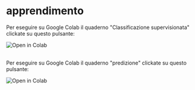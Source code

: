 # apprendimento
Per eseguire su Google Colab il quaderno "Classificazione supervisionata" clickate su questo pulsante:

<a href="https://colab.research.google.com/github/capitanio/apprendimento/blob/main/classificazione.ipynb"><img align="left" src="https://colab.research.google.com/assets/colab-badge.svg" alt="Open in Colab" title="Open and Execute in Google Colaboratory"></a>    
<br />

Per eseguire su Google Colab il quaderno "predizione" clickate su questo pulsante:

<a href="https://colab.research.google.com/github/capitanio/apprendimento/blob/main/predizione.ipynb"><img align="left" src="https://colab.research.google.com/assets/colab-badge.svg" alt="Open in Colab" title="Open and Execute in Google Colaboratory"></a>  
